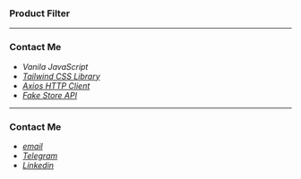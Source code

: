 ### Product Filter

---

### Contact Me

 * *Vanila JavaScript*
 * *[Tailwind CSS Library](https://tailwindcss.com/)*
 * *[Axios HTTP Client](https://axios-http.com/docs/intro/)*
 * *[Fake Store API](https://fakestoreapi.com/)*

---

### Contact Me

 * *[email](mailto:naderidefault@gmail.com)*
 * *[Telegram](https://t.me/peymanath)*
 * *[Linkedin](https://linkedin.com/in/peymanath)*